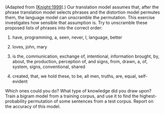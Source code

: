 

(Adapted from [<a class="paperRef" id="paperref" title="" href="">Knight:1999</a>].) Our translation model assumes that, after the phrase
translation model selects phrases and the distortion model permutes
them, the language model can unscramble the permutation. This exercise
investigates how sensible that assumption is. Try to unscramble these
proposed lists of phrases into the correct order:<br>

1.  have, programming, a, seen, never, I, language, better<br>

2.  loves, john, mary<br>

3.  is the, communication, exchange of, intentional, information
    brought, by, about, the production, perception of, and signs, from,
    drawn, a, of, system, signs, conventional, shared<br>

4.  created, that, we hold these, to be, all men, truths, are, equal,
    self-evident<br>

Which ones could you do? What type of knowledge did you draw upon? Train
a bigram model from a training corpus, and use it to find the
highest-probability permutation of some sentences from a test corpus.
Report on the accuracy of this model.
